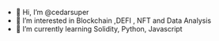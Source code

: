 - 👋 Hi, I’m @cedarsuper
- 👀 I’m interested in Blockchain ,DEFI , NFT and Data Analysis
- 🌱 I’m currently learning Solidity, Python, Javascript

<!---
cedarsuper/cedarsuper is a ✨ special ✨ repository because its `README.md` (this file) appears on your GitHub profile.
You can click the Preview link to take a look at your changes.
--->

